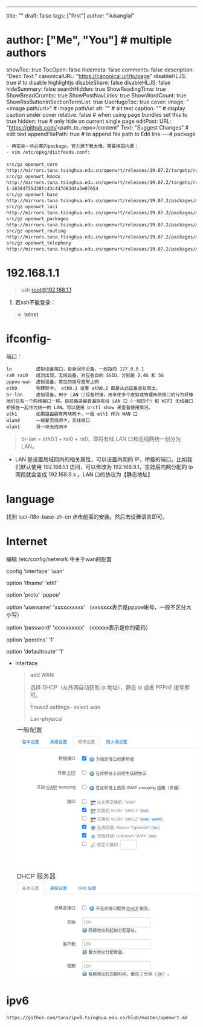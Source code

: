 ---
title: ""
draft: false
tags: ["first"]
author: "liukanglai"
# author: ["Me", "You"] # multiple authors
showToc: true
TocOpen: false
hidemeta: false
comments: false
description: "Desc Text."
canonicalURL: "https://canonical.url/to/page"
disableHLJS: true # to disable highlightjs
disableShare: false
disableHLJS: false
hideSummary: false
searchHidden: true
ShowReadingTime: true
ShowBreadCrumbs: true
ShowPostNavLinks: true
ShowWordCount: true
ShowRssButtonInSectionTermList: true
UseHugoToc: true
cover:
    image: "<image path/url>" # image path/url
    alt: "<alt text>" # alt text
    caption: "<text>" # display caption under cover
    relative: false # when using page bundles set this to true
    hidden: true # only hide on current single page
editPost:
    URL: "https://github.com/<path_to_repo>/content"
    Text: "Suggest Changes" # edit text
    appendFilePath: true # to append file path to Edit link
---# package

```
- 再安装一些必需的package，官方源下载太慢，需要换国内源：
- vim /etc/opkg/distfeeds.conf:

src/gz openwrt_core http://mirrors.tuna.tsinghua.edu.cn/openwrt/releases/19.07.2/targets/ramips/mt7620/packages
src/gz openwrt_kmods http://mirrors.tuna.tsinghua.edu.cn/openwrt/releases/19.07.2/targets/ramips/mt7620/kmods/4.14.171-1-18384755d38fc43c447d83d4a3e07054
src/gz openwrt_base http://mirrors.tuna.tsinghua.edu.cn/openwrt/releases/19.07.2/packages/mipsel_24kc/base
src/gz openwrt_luci http://mirrors.tuna.tsinghua.edu.cn/openwrt/releases/19.07.2/packages/mipsel_24kc/luci
src/gz openwrt_packages http://mirrors.tuna.tsinghua.edu.cn/openwrt/releases/19.07.2/packages/mipsel_24kc/packages
src/gz openwrt_routing http://mirrors.tuna.tsinghua.edu.cn/openwrt/releases/19.07.2/packages/mipsel_24kc/routing
src/gz openwrt_telephony http://mirrors.tuna.tsinghua.edu.cn/openwrt/releases/19.07.2/packages/mipsel_24kc/telephony

```


# 192.168.1.1

> ssh root@192.168.1.1

1. 若ssh不能登录：

    - telnet


# ifconfig-

端口：

```
lo         虚拟设备端口，自身回环设备，一般指向 127.0.0.1
ra0 rai0   成对出现，无线设备，对应各自的 SSID，分别是 2.4G 和 5G
pppoe-wan  虚拟设备，常见的拨号宽带上网
eth0       物理网卡， eth0.1 或者 eth0.2 都是从此设备虚拟而出。
br-lan     虚拟设备，用于 LAN 口设备桥接，用来使多个虚拟或物理网络接口的行为好像他们仅有一个网络接口一样。目前路由器普遍将有线 LAN 口（一般四个）和 WIFI 无线接口桥接在一起作为统一的 LAN。可以使用 brctl show 来查看使用情况。
eth1       如果路由器有两块网卡，一般 eth1 作为 WAN 口
wlan0      一般是无线网卡，无线端口
wlan1      另一块无线网卡
```
> br-lan = eth0.1 + rai0 + ra0，即将有线 LAN 口和无线网统一划分为 LAN。

- LAN 是设置局域网内的相关属性，可以设置内网的 IP，桥接的端口。比如我们默认使用 192.168.1.1 访问，可以修改为 192.168.9.1，生效后内网分配的 ip 网段就会变成 192.168.9.x 。LAN 口的协议为【静态地址】


# language 

找到 luci-i18n-base-zh-cn 点击前面的安装。然后去设置语言即可。

# Internet

编辑 /etc/config/network 中关于wan的配置


config 'interface' 'wan'

option 'ifname' 'eth1'

option 'proto' 'pppoe'

option 'username' 'xxxxxxxxxx'   （xxxxxxx表示是pppoe帐号，一般不区分大小写）

option 'password' 'xxxxxxxxxx'    （xxxxxx表示是你的密码）

option 'peerdns' '1'

option 'defaultroute' '1'

- Interface 

    > add WAN
    >
    > 选择 DHCP（从外网自动获取 ip 地址），静态 ip 或者 PPPoE 拨号即可。
    > 
    > firewall settings- select wan
    >
    > Lan-physical 
    
    ![settings](2020-07-18_17-12.png)



# ipv6

`https://github.com/tuna/ipv6.tsinghua.edu.cn/blob/master/openwrt.md`

